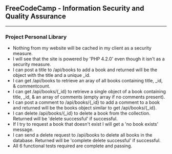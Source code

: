 ## FreeCodeCamp - Information Security and Quality Assurance
------

### Project Personal Library

- Nothing from my website will be cached in my client as a security measure.
- I will see that the site is powered by 'PHP 4.2.0' even though it isn't as a security measure.
- I can post a title to /api/books to add a book and returned will be the object with the title and a unique _id.
- I can get /api/books to retrieve an aray of all books containing title, _id, & commentcount.
- I can get /api/books/{_id} to retrieve a single object of a book containing title, _id, & an array of comments (empty array if no comments present).
- I can post a comment to /api/books/{_id} to add a comment to a book and returned will be the books object similar to get /api/books/{_id}.
- I can delete /api/books/{_id} to delete a book from the collection. Returned will be 'delete successful' if successful.
- If I try to request a book that doesn't exist I will get a 'no book exists' message.
- I can send a delete request to /api/books to delete all books in the database. Returned will be 'complete delete successful' if successful.
- All 6 functional tests required are complete and passing.
